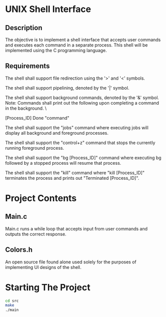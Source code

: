 # UNIX Shell Interface

## Description
The objective is to implement a shell interface that accepts user commands and executes each 
command in a separate process. This shell will be implemented using the C programming language.

## Requirements 
The shell shall support file redirection using the '>' and '<' symbols. 

The shell shall support pipelining, denoted by the '|' symbol.

The shell shall support background commands, denoted by the '&' symbol. 
Note: Commands shall print out the following upon completing a command in the background. \

[Process_ID] Done "command"

The shell shall support the "jobs" command where executing jobs will display all background and foreground processes. 

The shell shall support the "control+z" command that stops the currently running foreground process.

The shell shall support the "bg [Process_ID]" command where executing bg followed by a stopped process will resume that process.

The shell shall support the "kill" command where "kill [Process_ID]" terminates the process and prints out "Terminated [Process_ID]".

# Project Contents

## Main.c 
Main.c runs a while loop that accepts input from user commands and outputs the correct response.

## Colors.h
An open source file found alone used solely for the purposes of implementing UI designs of the shell.
# Starting The Project
```bash
cd src
make
./main
```
